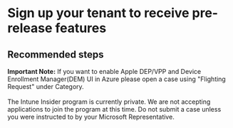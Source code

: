 <properties
	pageTitle="Intune Insider - Sign up your tenant to receive pre-release features"
	description="Intune Insider - Sign up your tenant to receive pre-release features"
	service="microsoft.intune"
	resource="intune"
	authors="mackie1604"
	displayOrder=""
	selfHelpType="generic"
	supportTopicIds="32582824"
	resourceTags=""
	productPesIds="15584"
	cloudEnvironments="public"
/>

# Sign up your tenant to receive pre-release features

## **Recommended steps**

**Important Note:**  If you want to enable Apple DEP/VPP and Device Enrollment Manager(DEM) UI in Azure please open a case using "Flighting Request" under Category.<br>
<br>
The Intune Insider program is currently private.  We are not accepting applications to join the program at this time.  Do not submit a case unless you were instructed to by your Microsoft Representative.<br>
